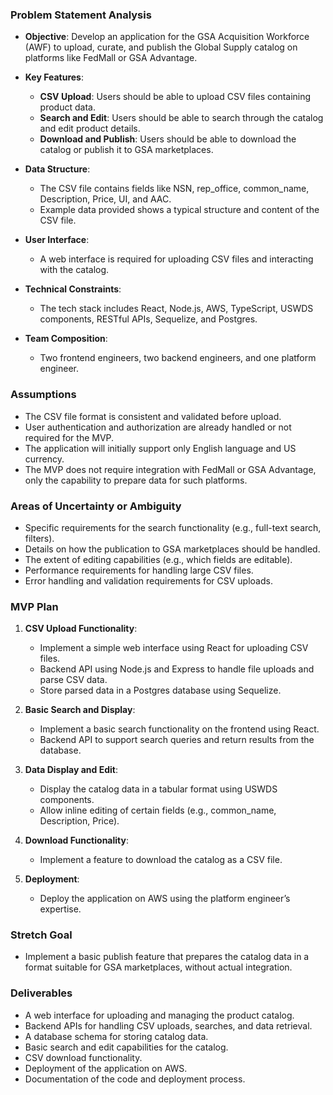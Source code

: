 ### Problem Statement Analysis

- **Objective**: Develop an application for the GSA Acquisition Workforce (AWF) to upload, curate, and publish the Global Supply catalog on platforms like FedMall or GSA Advantage.
  
- **Key Features**:
  - **CSV Upload**: Users should be able to upload CSV files containing product data.
  - **Search and Edit**: Users should be able to search through the catalog and edit product details.
  - **Download and Publish**: Users should be able to download the catalog or publish it to GSA marketplaces.

- **Data Structure**:
  - The CSV file contains fields like NSN, rep_office, common_name, Description, Price, UI, and AAC.
  - Example data provided shows a typical structure and content of the CSV file.

- **User Interface**:
  - A web interface is required for uploading CSV files and interacting with the catalog.

- **Technical Constraints**:
  - The tech stack includes React, Node.js, AWS, TypeScript, USWDS components, RESTful APIs, Sequelize, and Postgres.

- **Team Composition**:
  - Two frontend engineers, two backend engineers, and one platform engineer.

### Assumptions

- The CSV file format is consistent and validated before upload.
- User authentication and authorization are already handled or not required for the MVP.
- The application will initially support only English language and US currency.
- The MVP does not require integration with FedMall or GSA Advantage, only the capability to prepare data for such platforms.

### Areas of Uncertainty or Ambiguity

- Specific requirements for the search functionality (e.g., full-text search, filters).
- Details on how the publication to GSA marketplaces should be handled.
- The extent of editing capabilities (e.g., which fields are editable).
- Performance requirements for handling large CSV files.
- Error handling and validation requirements for CSV uploads.

### MVP Plan

1. **CSV Upload Functionality**:
   - Implement a simple web interface using React for uploading CSV files.
   - Backend API using Node.js and Express to handle file uploads and parse CSV data.
   - Store parsed data in a Postgres database using Sequelize.

2. **Basic Search and Display**:
   - Implement a basic search functionality on the frontend using React.
   - Backend API to support search queries and return results from the database.

3. **Data Display and Edit**:
   - Display the catalog data in a tabular format using USWDS components.
   - Allow inline editing of certain fields (e.g., common_name, Description, Price).

4. **Download Functionality**:
   - Implement a feature to download the catalog as a CSV file.

5. **Deployment**:
   - Deploy the application on AWS using the platform engineer’s expertise.

### Stretch Goal

- Implement a basic publish feature that prepares the catalog data in a format suitable for GSA marketplaces, without actual integration.

### Deliverables

- A web interface for uploading and managing the product catalog.
- Backend APIs for handling CSV uploads, searches, and data retrieval.
- A database schema for storing catalog data.
- Basic search and edit capabilities for the catalog.
- CSV download functionality.
- Deployment of the application on AWS.
- Documentation of the code and deployment process.
